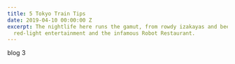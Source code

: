 ```yaml
---
title: 5 Tokyo Train Tips
date: 2019-04-10 00:00:00 Z
excerpt: The nightlife here runs the gamut, from rowdy izakayas and beer bars, to
  red-light entertainment and the infamous Robot Restaurant.
---
```


blog 3